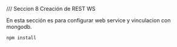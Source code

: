 

/// Seccion 8 Creación de REST WS

En esta sección es para configurar web service y vinculacion con mongodb.

```
npm install
```